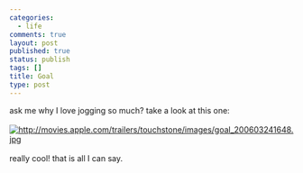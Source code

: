 ```yaml
--- 
categories: 
  - life
comments: true
layout: post
published: true
status: publish
tags: []
title: Goal
type: post
---
```

<div id="msgcns!3725CC0EE38B1F6!1037" class="bvMsg">ask me why I love jogging so much? take a look at this one:<br><br><a href="http://www.apple.com/trailers/touchstone/goal/hd/"><img alt="http://movies.apple.com/trailers/touchstone/images/goal_200603241648.jpg" src="http://movies.apple.com/trailers/touchstone/images/goal_200603241648.jpg"></a><br><br>really cool! that is all I can say.<br>
</div>
